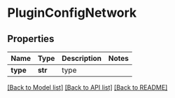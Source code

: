 # PluginConfigNetwork

## Properties
Name | Type | Description | Notes
------------ | ------------- | ------------- | -------------
**type** | **str** | type | 

[[Back to Model list]](../README.md#documentation-for-models) [[Back to API list]](../README.md#documentation-for-api-endpoints) [[Back to README]](../README.md)


